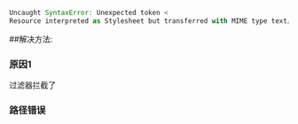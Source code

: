 ```js
Uncaught SyntaxError: Unexpected token <  
Resource interpreted as Stylesheet but transferred with MIME type text/html。  
```

##解决方法:

### 原因1

过滤器拦截了

### 路径错误

